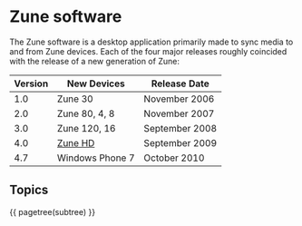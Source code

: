 # Zune software
The Zune software is a desktop application primarily made to sync media to and from Zune devices. Each of the four major releases roughly coincided with the release of a new generation of Zune:

Version   | New Devices      | Release Date
----------|------------------|-----------------
1.0       | Zune 30          | November 2006
2.0       | Zune 80, 4, 8    | November 2007
3.0       | Zune 120, 16     | September 2008
4.0       | [Zune HD](../Zune%20devices/Zune%20HD)          | September 2009
4.7       | Windows Phone 7  | October 2010

## Topics
{{ pagetree(subtree) }}
